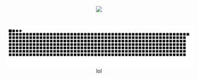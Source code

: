 
<div align="center">
<div id="header" align="center">
  <img src="https://media2.giphy.com/media/zrdUjl6N99nLq/giphy.gif?cid=ecf05e47zf2rxzjz6lbmwvcywyfvnlkiwqezfwzsz2cxi8zr&ep=v1_gifs_related&rid=giphy.gif"/>
</div>
  <br>
<div align="center">
<img src="https://komarev.com/ghpvc/?username=ayusjayaswal&style=flat&color=yellow" alt=""/>
</div>
</div>


<div align="center">

<picture>
  <source media="(prefers-color-scheme: dark)" srcset="https://raw.githubusercontent.com/ayusjayaswal/ayusjayaswal/output/github-contribution-grid-snake-dark.svg">
  <source media="(prefers-color-scheme: light)" srcset="https://raw.githubusercontent.com/ayusjayaswal/ayusjayaswal/output/github-contribution-grid-snake.svg">
  <img alt="github contribution grid snake animation" src="https://raw.githubusercontent.com/ayusjayaswal/ayusjayaswal/output/github-contribution-grid-snake.svg">
</picture>
lol<br>
</div>
